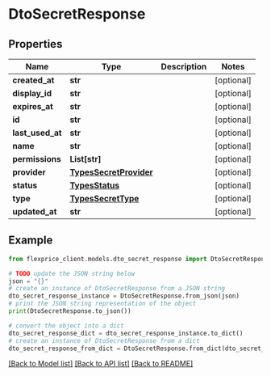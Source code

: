 # DtoSecretResponse


## Properties

Name | Type | Description | Notes
------------ | ------------- | ------------- | -------------
**created_at** | **str** |  | [optional] 
**display_id** | **str** |  | [optional] 
**expires_at** | **str** |  | [optional] 
**id** | **str** |  | [optional] 
**last_used_at** | **str** |  | [optional] 
**name** | **str** |  | [optional] 
**permissions** | **List[str]** |  | [optional] 
**provider** | [**TypesSecretProvider**](TypesSecretProvider.md) |  | [optional] 
**status** | [**TypesStatus**](TypesStatus.md) |  | [optional] 
**type** | [**TypesSecretType**](TypesSecretType.md) |  | [optional] 
**updated_at** | **str** |  | [optional] 

## Example

```python
from flexprice_client.models.dto_secret_response import DtoSecretResponse

# TODO update the JSON string below
json = "{}"
# create an instance of DtoSecretResponse from a JSON string
dto_secret_response_instance = DtoSecretResponse.from_json(json)
# print the JSON string representation of the object
print(DtoSecretResponse.to_json())

# convert the object into a dict
dto_secret_response_dict = dto_secret_response_instance.to_dict()
# create an instance of DtoSecretResponse from a dict
dto_secret_response_from_dict = DtoSecretResponse.from_dict(dto_secret_response_dict)
```
[[Back to Model list]](../README.md#documentation-for-models) [[Back to API list]](../README.md#documentation-for-api-endpoints) [[Back to README]](../README.md)


